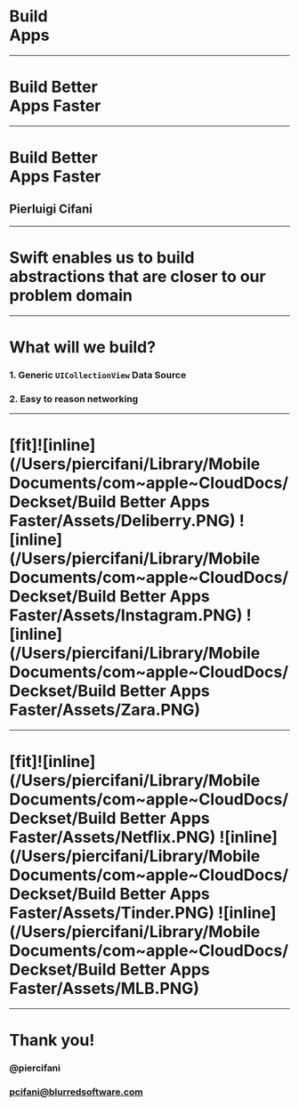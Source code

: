 # Build<br/>Apps 
---
# Build **Better**<br/>Apps **Faster**

---

# Build **Better**<br/>Apps **Faster**

## Pierluigi Cifani

---

# Swift enables us to build **abstractions** that are closer to our **problem domain**

---

# What will we build?

### 1. Generic `UICollectionView` Data Source

### 2. Easy to reason networking

---

# [fit]![inline](/Users/piercifani/Library/Mobile Documents/com~apple~CloudDocs/Deckset/Build Better Apps Faster/Assets/Deliberry.PNG) ![inline](/Users/piercifani/Library/Mobile Documents/com~apple~CloudDocs/Deckset/Build Better Apps Faster/Assets/Instagram.PNG) ![inline](/Users/piercifani/Library/Mobile Documents/com~apple~CloudDocs/Deckset/Build Better Apps Faster/Assets/Zara.PNG)

---

# [fit]![inline](/Users/piercifani/Library/Mobile Documents/com~apple~CloudDocs/Deckset/Build Better Apps Faster/Assets/Netflix.PNG) ![inline](/Users/piercifani/Library/Mobile Documents/com~apple~CloudDocs/Deckset/Build Better Apps Faster/Assets/Tinder.PNG) ![inline](/Users/piercifani/Library/Mobile Documents/com~apple~CloudDocs/Deckset/Build Better Apps Faster/Assets/MLB.PNG)

---
# Thank you!
### @piercifani
### pcifani@blurredsoftware.com
